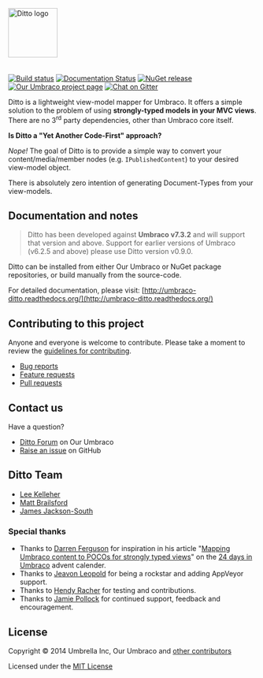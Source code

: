 <img height="100" src="docs/assets/img/ditto.png" style="margin-bottom: 20px" alt="Ditto logo" title="Ditto">

[![Build status](https://img.shields.io/appveyor/ci/leekelleher/umbraco-ditto.svg)](https://ci.appveyor.com/project/leekelleher/umbraco-ditto)
[![Documentation Status](https://readthedocs.org/projects/umbraco-ditto/badge/?version=latest)](https://readthedocs.org/projects/umbraco-ditto/?badge=latest)
[![NuGet release](https://img.shields.io/nuget/v/Our.Umbraco.Ditto.svg)](https://www.nuget.org/packages/Our.Umbraco.Ditto)
[![Our Umbraco project page](https://img.shields.io/badge/our-umbraco-orange.svg)](https://our.umbraco.org/projects/developer-tools/ditto)
[![Chat on Gitter](https://img.shields.io/badge/gitter-join_chat-green.svg)](https://gitter.im/leekelleher/umbraco-ditto)

Ditto is a lightweight view-model mapper for Umbraco. It offers a simple solution to the problem of using **strongly-typed models in your MVC views**.
There are no 3<sup>rd</sup> party dependencies, other than Umbraco core itself.

**Is Ditto a "Yet Another Code-First" approach?**

_Nope!_ The goal of Ditto is to provide a simple way to convert your content/media/member nodes (e.g. `IPublishedContent`) to your desired view-model object.

There is absolutely zero intention of generating Document-Types from your view-models.


## Documentation and notes

> Ditto has been developed against **Umbraco v7.3.2** and will support that version and above.
> Support for earlier versions of Umbraco (v6.2.5 and above) please use Ditto version v0.9.0.

Ditto can be installed from either Our Umbraco or NuGet package repositories, or build manually from the source-code.

For detailed documentation, please visit: [http://umbraco-ditto.readthedocs.org/](http://umbraco-ditto.readthedocs.org/)


## Contributing to this project

Anyone and everyone is welcome to contribute. Please take a moment to review the [guidelines for contributing](CONTRIBUTING.md).

* [Bug reports](CONTRIBUTING.md#bugs)
* [Feature requests](CONTRIBUTING.md#features)
* [Pull requests](CONTRIBUTING.md#pull-requests)


## Contact us

Have a question?

* [Ditto Forum](http://our.umbraco.org/projects/developer-tools/ditto/ditto-feedback/) on Our Umbraco
* [Raise an issue](https://github.com/leekelleher/umbraco-ditto/issues) on GitHub


## Ditto Team

* [Lee Kelleher](https://github.com/leekelleher)
* [Matt Brailsford](https://github.com/mattbrailsford)
* [James Jackson-South](https://github.com/JimBobSquarePants)

### Special thanks

* Thanks to [Darren Ferguson](https://github.com/darrenferguson) for inspiration in his article "[Mapping Umbraco content to POCOs for strongly typed views](http://24days.in/umbraco/2013/mapping-content-to-pocos/)" on the [24 days in Umbraco](http://24days.in/umbraco/) advent calender.
* Thanks to [Jeavon Leopold](https://github.com/Jeavon) for being a rockstar and adding AppVeyor support.
* Thanks to [Hendy Racher](https://github.com/Hendy) for testing and contributions.
* Thanks to [Jamie Pollock](https://github.com/jamiepollock) for continued support, feedback and encouragement.


## License

Copyright &copy; 2014 Umbrella Inc, Our Umbraco and [other contributors](https://github.com/leekelleher/umbraco-ditto/graphs/contributors)

Licensed under the [MIT License](LICENSE.md)
